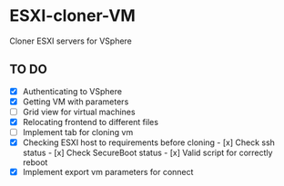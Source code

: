 # ESXI-cloner-VM
Cloner ESXI servers for VSphere
## TO DO
- [x] Authenticating to VSphere
- [x] Getting VM with parameters
- [ ] Grid view for virtual machines
- [x] Relocating frontend to different files
- [ ] Implement tab for cloning vm
- [x] Checking ESXI host to requirements before cloning
      - [x] Check ssh status
      - [x] Check SecureBoot status
      - [x] Valid script for correctly reboot 
- [x] Implement export vm parameters for connect
